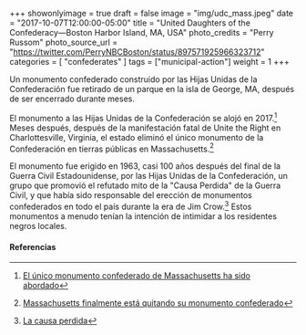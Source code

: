 +++
showonlyimage = true
draft = false
image = "img/udc_mass.jpeg"
date = "2017-10-07T12:00:00-05:00"
title = "United Daughters of the Confederacy—Boston Harbor Island, MA, USA"
photo_credits = "Perry Russom"
photo_source_url = "https://twitter.com/PerryNBCBoston/status/897571925966323712"
categories = [ "confederates" ]
tags = ["municipal-action"]
weight = 1
+++

Un monumento confederado construido por las Hijas Unidas de la Confederación fue retirado de un parque en la isla de George, MA, después de ser encerrado durante meses.

<!--more-->

El monumento a las Hijas Unidas de la Confederación se alojó en 2017.[^1] Meses después, después de la manifestación fatal de Unite the Right en Charlottesville, Virginia, el estado eliminó el único monumento de la Confederación en tierras públicas en Massachusetts.[^2]

El monumento fue erigido en 1963, casi 100 años después del final de la Guerra Civil Estadounidense, por las Hijas Unidas de la Confederación, un grupo que promovió el refutado mito de la "Causa Perdida" de la Guerra Civil, y que había sido responsable del erección de monumentos confederados en todo el país durante la era de Jim Crow.[^3] Estos monumentos a menudo tenían la intención de intimidar a los residentes negros locales.


#### Referencias

[^1]: [El único monumento confederado de Massachusetts ha sido abordado](https://www.bostonmagazine.com/news/2017/08/16/massachusetts-confederate-monument-boarded-up/)

[^2]: [Massachusetts finalmente está quitando su monumento confederado](https://www.bostonmagazine.com/news/2017/10/02/massachusetts-removing-confederate-monument/)

[^3]: [La causa perdida](https://www.encyclopediavirginia.org/Lost_Cause_The)

